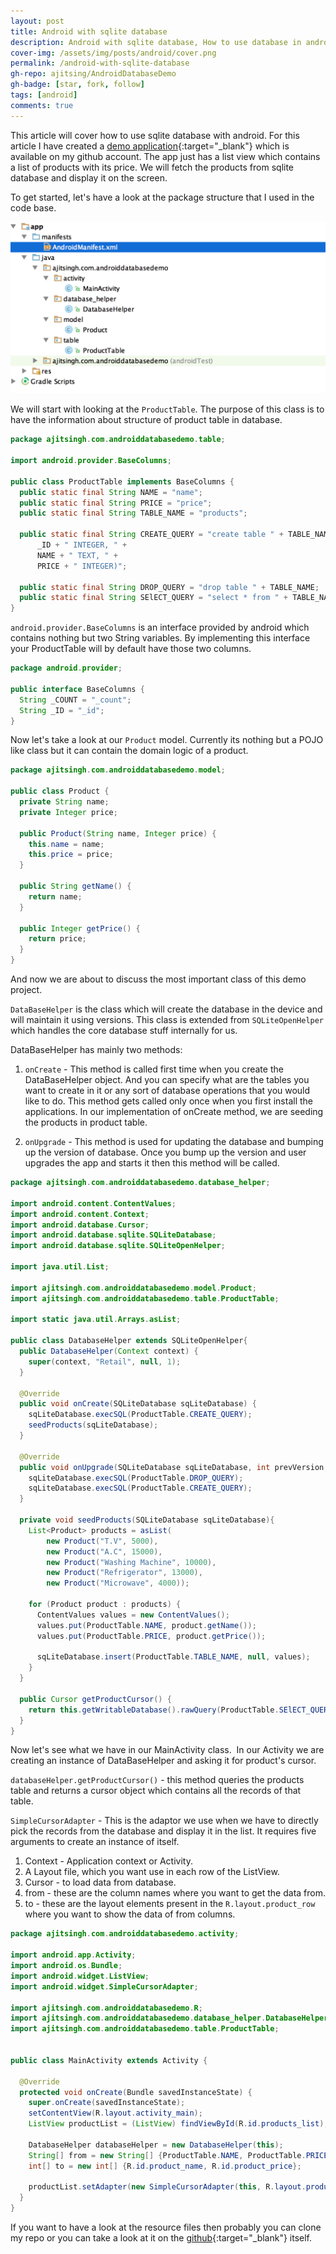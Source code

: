 ```yaml
---
layout: post
title: Android with sqlite database
description: Android with sqlite database, How to use database in android in the right way with the best practices.
cover-img: /assets/img/posts/android/cover.png
permalink: /android-with-sqlite-database
gh-repo: ajitsing/AndroidDatabaseDemo
gh-badge: [star, fork, follow]
tags: [android]
comments: true
---
```


This article will cover how to use sqlite database with android. For this article I have created a [demo application](https://github.com/ajitsing/AndroidDatabaseDemo){:target="_blank"} which is available on my github account. The app just has a list view which contains a list of products with its price. We will fetch the products from sqlite database and display it on the screen.

To get started, let's have a look at the package structure that I used in the code base.

![Crepe](/assets/img/posts/android_database/android_database_sqlite_1.png)

We will start with looking at the `ProductTable`. The purpose of this class is to have the information about structure of product table in database.

```java
package ajitsingh.com.androiddatabasedemo.table;

import android.provider.BaseColumns;

public class ProductTable implements BaseColumns {
  public static final String NAME = "name";
  public static final String PRICE = "price";
  public static final String TABLE_NAME = "products";

  public static final String CREATE_QUERY = "create table " + TABLE_NAME + " (" +
      _ID + " INTEGER, " +
      NAME + " TEXT, " +
      PRICE + " INTEGER)";

  public static final String DROP_QUERY = "drop table " + TABLE_NAME;
  public static final String SElECT_QUERY = "select * from " + TABLE_NAME;
}
```

`android.provider.BaseColumns` is an interface provided by android which contains nothing but two String variables. By implementing this interface your ProductTable will by default have those two columns.

```java
package android.provider;

public interface BaseColumns {
  String _COUNT = "_count";
  String _ID = "_id";
}
```

Now let's take a look at our `Product` model. Currently its nothing but a POJO like class but it can contain the domain logic of a product.

```java
package ajitsingh.com.androiddatabasedemo.model;

public class Product {
  private String name;
  private Integer price;

  public Product(String name, Integer price) {
    this.name = name;
    this.price = price;
  }

  public String getName() {
    return name;
  }

  public Integer getPrice() {
    return price;
  }
}
```

And now we are about to discuss the most important class of this demo project.

`DataBaseHelper` is the class which will create the database in the device and will maintain it using versions. This class is extended from `SQLiteOpenHelper` which handles the core database stuff internally for us.

DataBaseHelper has mainly two methods:

1. `onCreate` - This method is called first time when you create the DataBaseHelper object. And you can specify what are the tables you want to create in it or any sort of database operations that you would like to do. This method gets called only once when you first install the applications. In our implementation of onCreate method, we are seeding the products in product table.

2. `onUpgrade` - This method is used for updating the database and bumping up the version of database. Once you bump up the version and user upgrades the app and starts it then this method will be called.

```java
package ajitsingh.com.androiddatabasedemo.database_helper;

import android.content.ContentValues;
import android.content.Context;
import android.database.Cursor;
import android.database.sqlite.SQLiteDatabase;
import android.database.sqlite.SQLiteOpenHelper;

import java.util.List;

import ajitsingh.com.androiddatabasedemo.model.Product;
import ajitsingh.com.androiddatabasedemo.table.ProductTable;

import static java.util.Arrays.asList;

public class DatabaseHelper extends SQLiteOpenHelper{
  public DatabaseHelper(Context context) {
    super(context, "Retail", null, 1);
  }

  @Override
  public void onCreate(SQLiteDatabase sqLiteDatabase) {
    sqLiteDatabase.execSQL(ProductTable.CREATE_QUERY);
    seedProducts(sqLiteDatabase);
  }

  @Override
  public void onUpgrade(SQLiteDatabase sqLiteDatabase, int prevVersion, int newVersion) {
    sqLiteDatabase.execSQL(ProductTable.DROP_QUERY);
    sqLiteDatabase.execSQL(ProductTable.CREATE_QUERY);
  }

  private void seedProducts(SQLiteDatabase sqLiteDatabase){
    List<Product> products = asList(
        new Product("T.V", 5000),
        new Product("A.C", 15000),
        new Product("Washing Machine", 10000),
        new Product("Refrigerator", 13000),
        new Product("Microwave", 4000));

    for (Product product : products) {
      ContentValues values = new ContentValues();
      values.put(ProductTable.NAME, product.getName());
      values.put(ProductTable.PRICE, product.getPrice());

      sqLiteDatabase.insert(ProductTable.TABLE_NAME, null, values);
    }
  }

  public Cursor getProductCursor() {
    return this.getWritableDatabase().rawQuery(ProductTable.SElECT_QUERY, null);
  }
}
```

Now let's see what we have in our MainActivity class.  In our Activity we are creating an instance of DataBaseHelper and asking it for product's cursor.

`databaseHelper.getProductCursor()` - this method queries the products table and returns a cursor object which contains all the records of that table.

`SimpleCursorAdapter` - This is the adaptor we use when we have to directly pick the records from the database and display it in the list. It requires five arguments to create an instance of itself.

1. Context - Application context or Activity.
2. A Layout file, which you want use in each row of the ListView.
3. Cursor - to load data from database.
4. from - these are the column names where you want to get the data from.
5. to - these are the layout elements present in the `R.layout.product_row` where you want to show the data of from columns.

```java
package ajitsingh.com.androiddatabasedemo.activity;

import android.app.Activity;
import android.os.Bundle;
import android.widget.ListView;
import android.widget.SimpleCursorAdapter;

import ajitsingh.com.androiddatabasedemo.R;
import ajitsingh.com.androiddatabasedemo.database_helper.DatabaseHelper;
import ajitsingh.com.androiddatabasedemo.table.ProductTable;


public class MainActivity extends Activity {

  @Override
  protected void onCreate(Bundle savedInstanceState) {
    super.onCreate(savedInstanceState);
    setContentView(R.layout.activity_main);
    ListView productList = (ListView) findViewById(R.id.products_list);

    DatabaseHelper databaseHelper = new DatabaseHelper(this);
    String[] from = new String[] {ProductTable.NAME, ProductTable.PRICE};
    int[] to = new int[] {R.id.product_name, R.id.product_price};

    productList.setAdapter(new SimpleCursorAdapter(this, R.layout.product_row, databaseHelper.getProductCursor(), from, to));
  }
}
```

If you want to have a look at the resource files then probably you can clone my repo or you can take a look at it on the [github](https://github.com/ajitsing/AndroidDatabaseDemo){:target="_blank"} itself.

